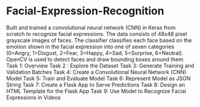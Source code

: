 # Facial-Expression-Recognition
Built and trained  a convolutional neural network (CNN) in Keras from scratch to recognize facial expressions. The data consists of 48x48 pixel grayscale images of faces. The classifier classifies each face based on the emotion shown in the facial expression into one of seven categories (0=Angry, 1=Disgust, 2=Fear, 3=Happy, 4=Sad, 5=Surprise, 6=Neutral). OpenCV is used to detect faces and draw bounding boxes around them 
Task 1:  Overview
Task 2 : Explore the Dataset
Task 3: Generate Training and Validation Batches
Task 4: Create a Convolutional Neural Network (CNN) Model
Task 5: Train and Evaluate Model
Task 6: Represent Model as JSON String
Task 7: Create a Flask App to Serve Predictions
Task 8: Design an HTML Template for the Flask App
Task 9: Use Model to Recognize Facial Expressions in Videos
